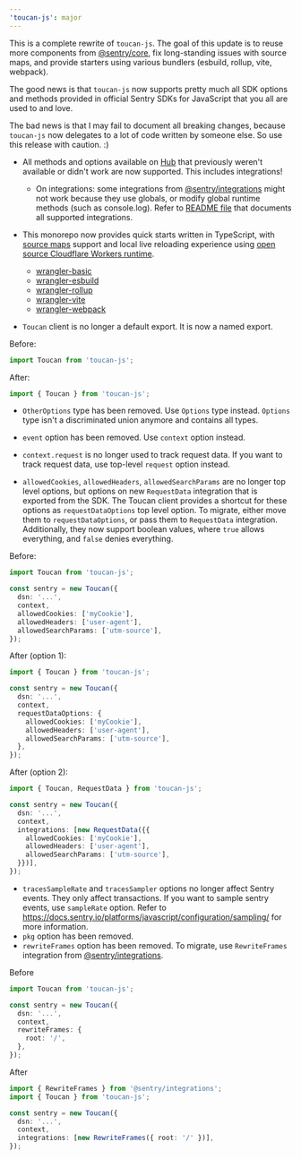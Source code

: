 ```yaml
---
'toucan-js': major
---
```


This is a complete rewrite of `toucan-js`. The goal of this update is to reuse more components from [@sentry/core](https://github.com/getsentry/sentry-javascript/tree/master/packages/core), fix long-standing issues with source maps, and provide starters using various bundlers (esbuild, rollup, vite, webpack).

The good news is that `toucan-js` now supports pretty much all SDK options and methods provided in official Sentry SDKs for JavaScript that you all are used to and love.

The bad news is that I may fail to document all breaking changes, because `toucan-js` now delegates to a lot of code written by someone else. So use this release with caution. :)

- All methods and options available on [Hub](https://github.com/getsentry/sentry-javascript/blob/master/packages/core/src/hub.ts) that previously weren't available or didn't work are now supported. This includes integrations!
  - On integrations: some integrations from [@sentry/integrations](https://github.com/getsentry/sentry-javascript/tree/master/packages/integrations) might not work because they use globals, or modify global runtime methods (such as console.log). Refer to [README file](https://github.com/robertcepa/toucan-js) that documents all supported integrations.
- This monorepo now provides quick starts written in TypeScript, with [source maps](https://docs.sentry.io/platforms/javascript/sourcemaps/) support and local live reloading experience using [open source Cloudflare Workers runtime](https://github.com/cloudflare/workerd).

  - [wrangler-basic](examples/wrangler-basic/)
  - [wrangler-esbuild](examples/wrangler-esbuild/)
  - [wrangler-rollup](examples/wrangler-rollup/)
  - [wrangler-vite](examples/wrangler-vite/)
  - [wrangler-webpack](examples/wrangler-webpack/)

- `Toucan` client is no longer a default export. It is now a named export.

Before:

```typescript
import Toucan from 'toucan-js';
```

After:

```typescript
import { Toucan } from 'toucan-js';
```

- `OtherOptions` type has been removed. Use `Options` type instead. `Options` type isn't a discriminated union anymore and contains all types.

- `event` option has been removed. Use `context` option instead.
- `context.request` is no longer used to track request data. If you want to track request data, use top-level `request` option instead.
- `allowedCookies`, `allowedHeaders`, `allowedSearchParams` are no longer top level options, but options on new `RequestData` integration that is exported from the SDK. The Toucan client provides a shortcut for these options as `requestDataOptions` top level option. To migrate, either move them to `requestDataOptions`, or pass them to `RequestData` integration. Additionally, they now support boolean values, where `true` allows everything, and `false` denies everything.

Before:

```typescript
import Toucan from 'toucan-js';

const sentry = new Toucan({
  dsn: '...',
  context,
  allowedCookies: ['myCookie'],
  allowedHeaders: ['user-agent'],
  allowedSearchParams: ['utm-source'],
});
```

After (option 1):

```typescript
import { Toucan } from 'toucan-js';

const sentry = new Toucan({
  dsn: '...',
  context,
  requestDataOptions: {
    allowedCookies: ['myCookie'],
    allowedHeaders: ['user-agent'],
    allowedSearchParams: ['utm-source'],
  },
});
```

After (option 2):

```typescript
import { Toucan, RequestData } from 'toucan-js';

const sentry = new Toucan({
  dsn: '...',
  context,
  integrations: [new RequestData({{
    allowedCookies: ['myCookie'],
    allowedHeaders: ['user-agent'],
    allowedSearchParams: ['utm-source'],
  }})],
});
```

- `tracesSampleRate` and `tracesSampler` options no longer affect Sentry events. They only affect transactions. If you want to sample sentry events, use `sampleRate` option. Refer to https://docs.sentry.io/platforms/javascript/configuration/sampling/ for more information.
- `pkg` option has been removed.
- `rewriteFrames` option has been removed. To migrate, use `RewriteFrames` integration from [@sentry/integrations](https://github.com/getsentry/sentry-javascript/tree/master/packages/integrations).

Before

```typescript
import Toucan from 'toucan-js';

const sentry = new Toucan({
  dsn: '...',
  context,
  rewriteFrames: {
    root: '/',
  },
});
```

After

```typescript
import { RewriteFrames } from '@sentry/integrations';
import { Toucan } from 'toucan-js';

const sentry = new Toucan({
  dsn: '...',
  context,
  integrations: [new RewriteFrames({ root: '/' })],
});
```
